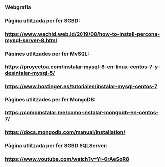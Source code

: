 ### Webgrafia

### Pàgina utlitzada per fer SGBD:
### https://www.wachid.web.id/2019/08/how-to-install-percona-mysql-server-8.html

### Pàgines utlitzades per fer MySQL:
### https://proyectoa.com/instalar-mysql-8-en-linux-centos-7-y-desintalar-mysql-5/
### https://www.hostinger.es/tutoriales/instalar-mysql-centos-7

### Pàgines utlitzades per fer MongoDB:
### https://comoinstalar.me/como-instalar-mongodb-en-centos-7/
### https://docs.mongodb.com/manual/installation/

### Pàgina utlitzada per fer SGBD SQLServer:
### https://www.youtube.com/watch?v=Yi-6rAeSoR8

